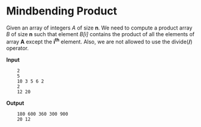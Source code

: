 # Mindbending Product
Given an array of integers *A* of size **n**. We need to compute a product array *B* of size **n** such that element *B[i]* contains the product of all the elements of array **A** except the **i<sup>th</sup>** element.
Also, we are not allowed to use the divide(**/**) operator.

**Input**
```
    2
    5
    10 3 5 6 2
    2
    12 20
```
**Output**
```
    180 600 360 300 900
    20 12
```